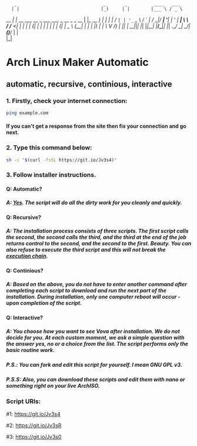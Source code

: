        _                                 _       _          ____   ___  
      | |                               (_)     | |        |___ \ / _ \ 
  __ _| |_ __ ___   __ _   ___  ___ _ __ _ _ __ | |_  __   ____) | | | |
 / _` | | '_ ` _ \ / _` | / __|/ __| '__| | '_ \| __| \ \ / /__ <| | | |
| (_| | | | | | | | (_| | \__ \ (__| |  | | |_) | |_   \ V /___) | |_| |
 \__,_|_|_| |_| |_|\__,_| |___/\___|_|  |_| .__/ \__|   \_/|____(_)___/ 
                                          | |                           
                                          |_|                           

# Arch Linux Maker Automatic
## automatic, recursive, continious, interactive

### 1. Firstly, check your internet connection:
```bash
ping example.com
```
#### If you can't get a response from the site then fix your connection and go next.

### 2. Type this command below:
```bash
sh -c "$(curl -fsSL https://git.io/Jv3s4)"
```
### 3. Follow installer instructions.

#### Q: Automatic?
##### A: [Yes](https://i.kym-cdn.com/photos/images/original/001/650/747/aaf.png). The script will do all the dirty work for you cleanly and quickly.
#### Q: Recursive?
##### A: The installation process consists of three scripts. The first script calls the second, the second calls the third, and the third at the end of the job returns control to the second, and the second to the first. Beauty. You can also refuse to execute the third script and this will not break the [execution chain](https://i.ibb.co/qyCBGj7/image.png).
#### Q: Continious?
##### А: Based on the above, you do not have to enter another command after completing each script to download and run the next part of the installation. During installation, only one computer reboot will occur - upon completion of the script.
#### Q: Interactive?
##### A: You choose how you want to see Vova after installation. We do not decide for you. At each custom moment, we ask a simple question with the answer yes, no or a choice from the list. The script performs only the basic routine work.


##### P.S.:  You can fork and edit this script for yourself. I mean GNU GPL v3.
##### P.S.S: Also, you can download these scripts and edit them with nano or something right on your live ArchISO.
### Script URIs:
#1: https://git.io/Jv3s4

#2: https://git.io/Jv3sR

#3: https://git.io/Jv3s0
